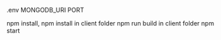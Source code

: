 .env 
MONGODB_URI
PORT


npm install, npm install in client folder
npm run build in client folder
npm start
